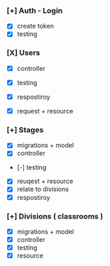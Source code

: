 


### [+] Auth - Login 
- [X] create token 
- [X] testing 

### [X] Users 
- [X] controller 
- [X] testing 
- [X] respostiroy
- [X] request + resource 


### [+] Stages 
- [X] migrations + model 
- [X] controller 
- [-] testing 
- [X] reuqest + resource 
- [X] relate to divisions 
- [X] respostiroy

### [+] Divisions ( classrooms ) 
- [X] migrations + model 
- [X] controller 
- [X] testing 
- [X] resource 